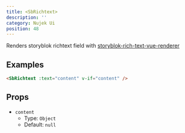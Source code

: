 ```yaml
---
title: <SbRichtext>
description: ''
category: Nujek Ui
position: 48
---
```


Renders storyblok richtext field with [storyblok-rich-text-vue-renderer](/nujek-storyblok/packages#marvrstoryblok-rich-text-vue-renderer)

## Examples


```md
<SbRichtext :text="content" v-if="content" />
```

## Props

- `content`
  - Type: `Object`
  - Default: `null`